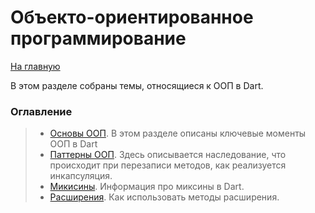 # Объекто-ориентированное программирование 
[На главную](../dart.MD)

В этом разделе собраны темы, относящиеся к ООП в Dart.
### Оглавление
>- [Основы ООП](basics/basics.md). В этом разделе описаны ключевые моменты ООП в Dart
>- [Паттерны ООП](patterns/patterns.md). Здесь описывается наследование, что происходит при перезаписи методов, как реализуется инкапсуляция.
>- [Микисины](mixins/mixins.md). Информация про миксины в Dart.
>- [Расширения](extention/extention.dart). Как использовать методы расширения.
>
>

